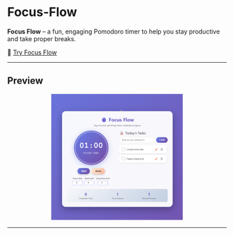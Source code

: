 # Focus-Flow

**Focus Flow** – a fun, engaging Pomodoro timer to help you stay productive and take proper breaks.

🔗 [Try Focus Flow](https://meronmkifle.github.io/Focus-Flow/)

---

## Preview

<p align="center">
  <img src="https://raw.githubusercontent.com/meronmkifle/Focus-Flow/main/Focus%20Flow%20Screenshot%20.png" width="60%" />
</p>

---

